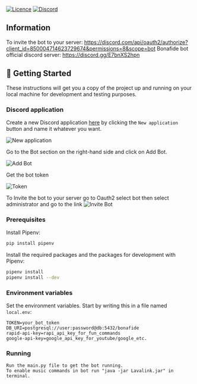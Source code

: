 <div>


[![Licence](https://img.shields.io/badge/licence-MIT-blue.svg)](/LICENSE)
[![Discord](https://discord.com/api/guilds/849341001167273996/widget.png?style=shield)](https://discord.gg/E7bnXS2hpn)

</div>

## Information
To invite the bot to your server: https://discord.com/api/oauth2/authorize?client_id=850004714623729674&permissions=8&scope=bot
Bonafide bot official discord server: https://discord.gg/E7bnXS2hpn

## 🏁 Getting Started

These instructions will get you a copy of the project up and running on your local machine for development and testing purposes.

### Discord application
Create a new Discord application [here](https://discord.com/developers/applications) by clicking the `New application` button and name it whatever you want.

![New application](https://cdn.discordapp.com/attachments/721750194797936823/794646477505822730/unknown.png)

Go to the Bot section on the right-hand side and click on Add Bot.

![Add Bot](https://cdn.discordapp.com/attachments/852867509765799956/853984486970359838/unknown.png)

Get the bot token

![Token](https://cdn.discordapp.com/attachments/852867509765799956/853985222127124500/unknown.png)


To Invite the bot to your server go to Oauth2 select bot then select administrator and go to the link
![Invite Bot](https://cdn.discordapp.com/attachments/852867509765799956/853985694183850004/unknown.png)


### Prerequisites

Install Pipenv:

```sh
pip install pipenv
```

Install the required packages and the packages for development with Pipenv:

```sh
pipenv install
pipenv install --dev
```

### Environment variables

Set the environment variables. Start by writing this in a file named `local.env`:

```dotenv
TOKEN=your_bot_token
DB_URI=postgresql://user:password@db:5432/bonafide
rapid-api-key=rapi_api_key_for_fun_commands
google-api-key=google_api_key_for_youtube/google_etc.
```

### Running
```
Run the main.py file to get the bot running.
To enable music commands in bot run "java -jar Lavalink.jar" in terminal.
```
